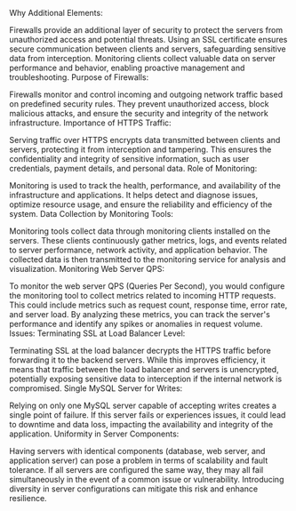 Why Additional Elements:

Firewalls provide an additional layer of security to protect the servers from unauthorized access and potential threats.
Using an SSL certificate ensures secure communication between clients and servers, safeguarding sensitive data from interception.
Monitoring clients collect valuable data on server performance and behavior, enabling proactive management and troubleshooting.
Purpose of Firewalls:

Firewalls monitor and control incoming and outgoing network traffic based on predefined security rules. They prevent unauthorized access, block malicious attacks, and ensure the security and integrity of the network infrastructure.
Importance of HTTPS Traffic:

Serving traffic over HTTPS encrypts data transmitted between clients and servers, protecting it from interception and tampering. This ensures the confidentiality and integrity of sensitive information, such as user credentials, payment details, and personal data.
Role of Monitoring:

Monitoring is used to track the health, performance, and availability of the infrastructure and applications. It helps detect and diagnose issues, optimize resource usage, and ensure the reliability and efficiency of the system.
Data Collection by Monitoring Tools:

Monitoring tools collect data through monitoring clients installed on the servers. These clients continuously gather metrics, logs, and events related to server performance, network activity, and application behavior. The collected data is then transmitted to the monitoring service for analysis and visualization.
Monitoring Web Server QPS:

To monitor the web server QPS (Queries Per Second), you would configure the monitoring tool to collect metrics related to incoming HTTP requests. This could include metrics such as request count, response time, error rate, and server load. By analyzing these metrics, you can track the server's performance and identify any spikes or anomalies in request volume.
Issues:
Terminating SSL at Load Balancer Level:

Terminating SSL at the load balancer decrypts the HTTPS traffic before forwarding it to the backend servers. While this improves efficiency, it means that traffic between the load balancer and servers is unencrypted, potentially exposing sensitive data to interception if the internal network is compromised.
Single MySQL Server for Writes:

Relying on only one MySQL server capable of accepting writes creates a single point of failure. If this server fails or experiences issues, it could lead to downtime and data loss, impacting the availability and integrity of the application.
Uniformity in Server Components:

Having servers with identical components (database, web server, and application server) can pose a problem in terms of scalability and fault tolerance. If all servers are configured the same way, they may all fail simultaneously in the event of a common issue or vulnerability. Introducing diversity in server configurations can mitigate this risk and enhance resilience.
